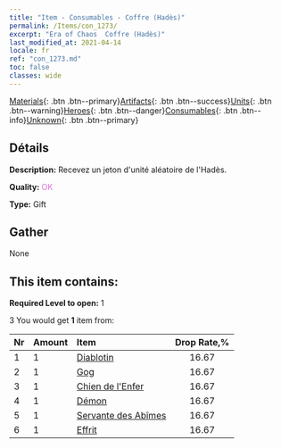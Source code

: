 ```yaml
---
title: "Item - Consumables - Coffre (Hadès)"
permalink: /Items/con_1273/
excerpt: "Era of Chaos  Coffre (Hadès)"
last_modified_at: 2021-04-14
locale: fr
ref: "con_1273.md"
toc: false
classes: wide
---
```

 [Materials](/fr/Items/){: .btn .btn--primary}[Artifacts](/fr/Items/Artifacts/){: .btn .btn--success}[Units](/fr/Items/Units/){: .btn .btn--warning}[Heroes](/fr/Items/Heroes/){: .btn .btn--danger}[Consumables](/fr/Items/Consumables/){: .btn .btn--info}[Unknown](/fr/Items/Unknown/){: .btn .btn--primary}

## Détails
 **Description:** Recevez un jeton d'unité aléatoire de l'Hadès.

 **Quality:** <span style="color: #DA70D6">OK</span>

 **Type:** Gift

## Gather

  None

## This item contains:

 **Required Level to open:** 1

 3 You would get **1** item  from:

  | Nr | Amount |     Item    | Drop Rate,% |
  |:---|:-------|:------------|:---------:|
  | 1 | 1 | [Diablotin](/fr/Items/unt_226/) | 16.67 | 
  | 2 | 1 | [Gog](/fr/Items/unt_227/) | 16.67 | 
  | 3 | 1 | [Chien de l'Enfer](/fr/Items/unt_228/) | 16.67 | 
  | 4 | 1 | [Démon](/fr/Items/unt_229/) | 16.67 | 
  | 5 | 1 | [Servante des Abîmes](/fr/Items/unt_230/) | 16.67 | 
  | 6 | 1 | [Effrit](/fr/Items/unt_231/) | 16.67 | 
